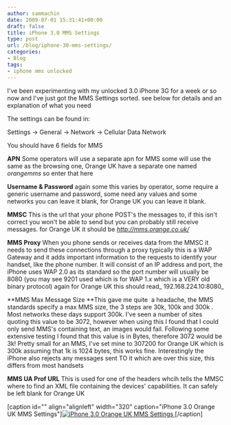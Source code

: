 ```yaml
---
author: sammachin
date: 2009-07-01 15:31:41+00:00
draft: false
title: iPhone 3.0 MMS Settings
type: post
url: /blog/iphone-30-mms-settings/
categories:
- Blog
tags:
- iphone mms unlocked
---
```


I've been experimenting with my unlocked 3.0 iPhone 3G for a week or so now and I've just got the MMS Settings sorted. see below for details and an explanation of what you need

<!-- more -->

The settings can be found in:

Settings -> General -> Network -> Cellular Data Network

You should have 6 fields for MMS

**APN** Some operators will use a separate apn for MMS some will use the same as the browsing one, Orange UK have a separate one named _orangemms_ so enter that here

**Username & Password** again some this varies by operator, some require a generic username and password, some need any values and some networks you can leave it blank, for Orange UK you can leave it blank.

**MMSC** This is the url that your phone POST's the messages to, if this isn't correct you won't be able to send but you can probably still receive messages. for Orange UK it should be _http://mms.orange.co.uk/_

**MMS Proxy** When you phone sends or receives data from the MMSC it needs to send these connections through a proxy typically this is a WAP Gateway and it adds important information to the requests to identify your handset, like the phone number. It will consist of an IP address and port, the iPhone uses WAP 2.0 as its standard so the port number will usually be 8080 (you may see 9201 used which is for WAP 1.x which is a VERY old binary protocol) again for Orange UK this should read_ 192.168.224.10:8080_

**MMS Max Message Size **This gave me quite  a headache, the MMS standards specify a max MMS size, the 3 steps are 30k, 100k and 300k . Most networks these days support 300k. I've seen a number of sites quoting this value to be 3072, however when using this I found that I could only send MMS's containing text, an images would fail. Following some extensive testing I found that this value is in Bytes, therefore 3072 would be 3k! Pretty small for an MMS, I've set mine to 307200 for Orange UK which is 300k assuming that 1k is 1024 bytes, this works fine. Interestingly the iPhone also rejects any messages sent TO it which are over this size, this differs from most handsets

**MMS UA Prof URL** This is used for one of the headers whcih tells the MMSC where to find an XML file containing the devices' capabilities. It can safely be left blank for Orange UK

[caption id="" align="alignleft" width="320" caption="iPhone 3.0 Orange UK MMS Settings"][![iPhone 3.0 Orange UK MMS Settings](http://farm3.static.flickr.com/2540/3678841446_b28789895a_o_d.jpg)
](http://www.flickr.com/photos/sammachin/3678841446/)[/caption] 
